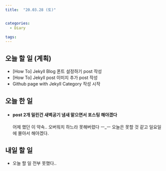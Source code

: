 ```yaml
---
title:  "20.03.28 (토)"


categories:
  - Diary

tags:
---
```


## 오늘 할 일 (계획)

- [How To] Jekyll Blog 폰트 설정하기 post 작성
- [How To] Jekyll post 이미지 추가 post 작성
- Github page with Jekyll Category 작성 시작



## 오늘 한 일

- #### post 2개 밀린건 새벽공기 냄새 맡으면서 포스팅 해야겠다

  어제 했던 이 약속.. 오버워치 하느라 못해버렸다 ㅡ_ㅡ 오늘은 못할 것 같고 일요일에 몰아서 해야겠다.

  
  
  


## 내일 할 일

- 오늘 할 일 전부 못했다..

